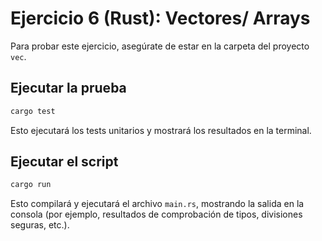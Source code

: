 # Ejercicio 6 (Rust): Vectores/ Arrays

Para probar este ejercicio, asegúrate de estar en la carpeta del proyecto `vec`.

## Ejecutar la prueba

```sh
cargo test
```

Esto ejecutará los tests unitarios y mostrará los resultados en la terminal.

## Ejecutar el script

```sh
cargo run
```

Esto compilará y ejecutará el archivo `main.rs`, mostrando la salida en la consola (por ejemplo, resultados de comprobación de tipos, divisiones seguras, etc.).
